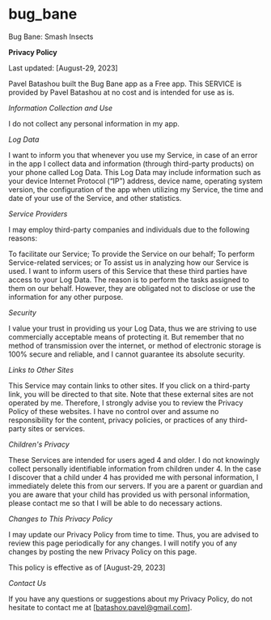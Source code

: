 # bug_bane
Bug Bane: Smash Insects

**Privacy Policy**

Last updated: [August-29, 2023]

Pavel Batashou built the Bug Bane app as a Free app. This SERVICE is provided by Pavel Batashou at no cost and is intended for use as is.

_Information Collection and Use_

I do not collect any personal information in my app.

_Log Data_

I want to inform you that whenever you use my Service, in case of an error in the app I collect data and information (through third-party products) on your phone called Log Data. This Log Data may include information such as your device Internet Protocol (“IP”) address, device name, operating system version, the configuration of the app when utilizing my Service, the time and date of your use of the Service, and other statistics.

_Service Providers_

I may employ third-party companies and individuals due to the following reasons:

To facilitate our Service;
To provide the Service on our behalf;
To perform Service-related services; or
To assist us in analyzing how our Service is used.
I want to inform users of this Service that these third parties have access to your Log Data. The reason is to perform the tasks assigned to them on our behalf. However, they are obligated not to disclose or use the information for any other purpose.

_Security_

I value your trust in providing us your Log Data, thus we are striving to use commercially acceptable means of protecting it. But remember that no method of transmission over the internet, or method of electronic storage is 100% secure and reliable, and I cannot guarantee its absolute security.

_Links to Other Sites_

This Service may contain links to other sites. If you click on a third-party link, you will be directed to that site. Note that these external sites are not operated by me. Therefore, I strongly advise you to review the Privacy Policy of these websites. I have no control over and assume no responsibility for the content, privacy policies, or practices of any third-party sites or services.

_Children's Privacy_

These Services are intended for users aged 4 and older. I do not knowingly collect personally identifiable information from children under 4. In the case I discover that a child under 4 has provided me with personal information, I immediately delete this from our servers. If you are a parent or guardian and you are aware that your child has provided us with personal information, please contact me so that I will be able to do necessary actions.

_Changes to This Privacy Policy_

I may update our Privacy Policy from time to time. Thus, you are advised to review this page periodically for any changes. I will notify you of any changes by posting the new Privacy Policy on this page.

This policy is effective as of [August-29, 2023]

_Contact Us_

If you have any questions or suggestions about my Privacy Policy, do not hesitate to contact me at [batashov.pavel@gmail.com].
